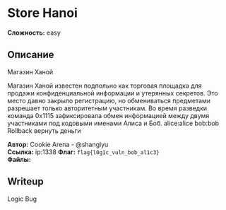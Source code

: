 # Store Hanoi

**Сложность:** easy

## Описание

Магазин Ханой

Магазин Ханой известен подпольно как торговая площадка для продажи конфиденциальной информации и утерянных секретов. Это место давно закрыло регистрацию, но обмениваться предметами разрешает только авторитетным участникам. Во время разведки команда 0x1115 зафиксировала обмен информацией между двумя участниками под кодовыми именами Алиса и Боб.
alice:alice
bob:bob
Rollback вернуть деньги

**Автор:** Cookie Arena - @shanglyu<br>
**Ссылка:** ip:1338
**Флаг:** `flag{l0g1c_vuln_bob_al1c3}`<br>
**Файлы:**

## Writeup

Logic Bug
